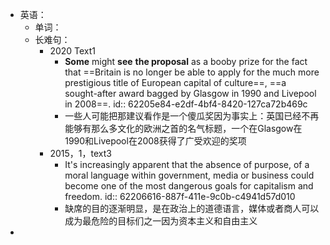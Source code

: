 - 英语：
	- 单词：
	- 长难句：
		- 2020 Text1
			- **Some** might **see** **the proposal** as a booby prize for the fact that ==Britain is no longer be able to apply for the much more prestigious title of European capital of culture==, ==a sought-after award bagged by Glasgow in 1990 and Livepool in 2008==.
			  id:: 62205e84-e2df-4bf4-8420-127ca72b469c
			- 一些人可能把那建议看作是一个傻瓜奖因为事实上：英国已经不再能够有那么多文化的欧洲之首的名气标题，一个在Glasgow在1990和Livepool在2008获得了广受欢迎的奖项
		- 2015，1，text3
			- It's increasingly apparent that the absence of purpose, of a moral language within government, media or business could become one of the most dangerous goals for capitalism and freedom.
			  id:: 62206616-887f-411e-9c0b-c4941d57d010
			- 缺席的目的逐渐明显，是在政治上的道德语言，媒体或者商人可以成为最危险的目标们之一因为资本主义和自由主义
-